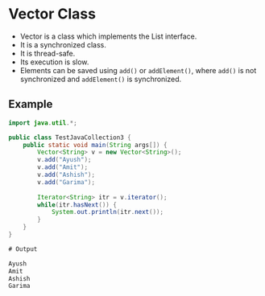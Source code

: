 # Vector Class

- Vector is a class which implements the List interface.
- It is a synchronized class.
- It is thread-safe.
- Its execution is slow.
- Elements can be saved using `add()` or `addElement()`, where `add()` is not synchronized and `addElement()` is synchronized.

## Example

```java
import java.util.*;

public class TestJavaCollection3 {  
    public static void main(String args[]) {  
        Vector<String> v = new Vector<String>();  
        v.add("Ayush");  
        v.add("Amit");  
        v.add("Ashish");  
        v.add("Garima");  
        
        Iterator<String> itr = v.iterator();  
        while(itr.hasNext()) {  
            System.out.println(itr.next());  
        }  
    }  
}  

# Output

Ayush
Amit
Ashish
Garima
